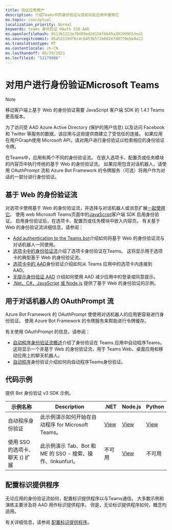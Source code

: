 ```yaml
---
title: 验证应用用户
description: 介绍Teams中的身份验证以及如何在应用中使用它
ms.topic: conceptual
localization_priority: Normal
keywords: teams 身份验证 OAuth SSO AAD
ms.openlocfilehash: 6511b1223e70d09ed2d158f6649a391999553ed1
ms.sourcegitcommit: 85a52119df6c4cb4536572e6d2e7407f0e5e8a23
ms.translationtype: MT
ms.contentlocale: zh-CN
ms.lasthandoff: 06/29/2021
ms.locfileid: "53179886"
---
```

# <a name="authenticate-users-in-microsoft-teams"></a>对用户进行身份验证Microsoft Teams

> [!Note]
> 移动客户端上基于 Web 的身份验证需要 JavaScript 客户端 SDK 的 1.4.1 Teams更高版本。

为了访问受 AAD Azure Active Directory (保护的用户信息) 以及访问 Facebook 和 Twitter 等服务的数据，该应用与这些提供商建立了受信任的连接。 如果应用在用户Graph使用 Microsoft API，请对用户进行身份验证以检索相应的身份验证令牌。

在Teams中，应用有两个不同的身份验证流。 在嵌入选项卡、配置页或任务模块的内容[](~/tabs/how-to/create-tab-pages/content-page.md)页中执行传统的基于 Web 的身份验证流。 如果应用包含对话机器人，请使用 OAuthPrompt 流和 Azure Bot Framework 的令牌服务（可选）将用户作为对话的一部分进行身份验证。

## <a name="web-based-authentication-flow"></a>基于 Web 的身份验证流

对选项卡使用基于 Web 的[](~/tabs/what-are-tabs.md)身份验证流，并选择与对话机器人[](~/bots/what-are-bots.md)或消息扩展[一起使用它](~/messaging-extensions/what-are-messaging-extensions.md)。 使用 web Microsoft Teams页面中的[JavaScript](/javascript/api/overview/msteams-client)客户端 SDK 启用身份验证。 启用身份验证后，在选项卡、配置页或任务模块中嵌入内容页。 有关基于 Web 的身份验证流详细信息，请参阅：

* [Add authentication to the Teams bot](~/bots/how-to/authentication/add-authentication.md)介绍如何将基于 Web 的身份验证流与对话机器人一同使用。
* [选项卡中的身份验证流](~/tabs/how-to/authentication/auth-flow-tab.md)介绍了选项卡身份验证在Teams。 这将显示用于选项卡的典型基于 Web 的身份验证流。
* [选项卡中的 AAD](~/tabs/how-to/authentication/auth-tab-AAD.md)身份验证介绍如何从 Teams 应用中的选项卡内连接到 AAD。
* [无提示身份验证 AAD](~/tabs/how-to/authentication/auth-silent-AAD.md) 介绍如何使用 AAD 减少应用中的登录或同意提示。
* [.Net、C#、JavaScript](https://github.com/OfficeDev/microsoft-teams-sample-complete-csharp) [或 Node.js](https://github.com/OfficeDev/microsoft-teams-sample-complete-node) 提供了基于 Web 的身份验证的示例。

## <a name="the-oauthprompt-flow-for-conversational-bots"></a>用于对话机器人的 OAuthPrompt 流

Azure Bot Framework 的 OAuthPrompt 使使用对话机器人的应用更容易进行身份验证。 使用 Azure Bot Framework 的令牌服务来帮助进行令牌缓存。

有关使用 OAuthPrompt 的信息，请参阅：

* [自动程序身份验证流概述](~/bots/how-to/authentication/auth-flow-bot.md)介绍了身份验证在 Teams 应用中自动程序Teams。 这将显示一个非基于 Web 的身份验证流，用于 Teams Web、桌面应用和移动应用上的聊天机器人。
* [自动程序](~/bots/how-to/authentication/add-authentication.md)身份验证介绍如何向自动程序Teams身份验证。

## <a name="code-sample"></a>代码示例

提供 Bot 身份验证 v3 SDK 示例。

| **示例名称** | **Description** | **.NET** | **Node.js** | **Python** |
|---------------|------------|------------|-------------|---------------|
| 自动程序身份验证 | 此示例演示如何开始在自动程序 for Microsoft Teams。 | [View](https://github.com/microsoft/BotBuilder-Samples/tree/master/samples/csharp_dotnetcore/46.teams-auth) | [View](https://github.com/microsoft/BotBuilder-Samples/tree/master/samples/javascript_nodejs/46.teams-auth) | [View](https://github.com/microsoft/BotBuilder-Samples/tree/main/samples/python/46.teams-auth) |
| 使用 SSO 的选项卡、聊天 () 扩展 | 此示例演示 Tab、Bot 和 ME 的 SSO - 搜索、操作、linkunfurl。 | 不可用 | [View](https://github.com/OfficeDev/Microsoft-Teams-Samples/tree/main/samples/app-sso/nodejs) | 不可用 |


## <a name="configure-the-identity-provider"></a>配置标识提供程序

无论应用的身份验证流如何，配置标识提供程序以与Teams通信。 大多数示例和演练主要涉及将 AAD 用作标识提供程序。 但是，无论标识提供程序如何，概念均适用。

有关详细信息，请参阅 [配置标识提供程序](~/concepts/authentication/configure-identity-provider.md)。
